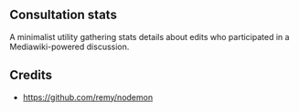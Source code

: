 ## Consultation stats
A minimalist utility gathering stats details about edits who participated in a Mediawiki-powered discussion.


## Credits
* https://github.com/remy/nodemon